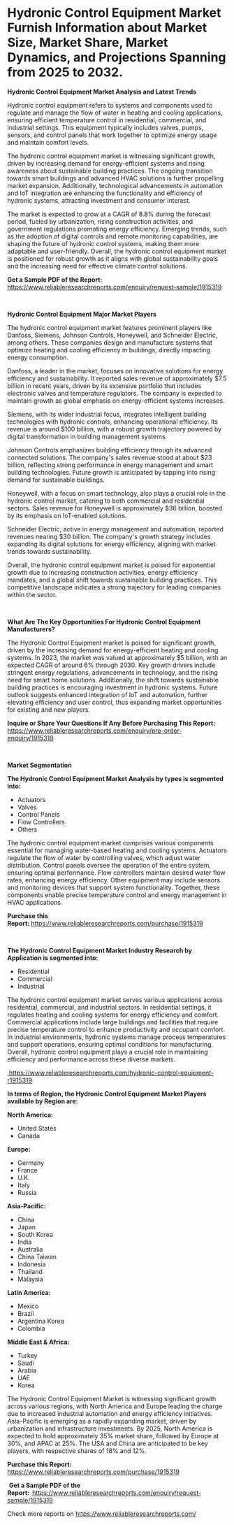 <p><h1>Hydronic Control Equipment Market Furnish Information about Market Size, Market Share, Market Dynamics, and Projections Spanning from 2025 to 2032.</h1></p><p><strong>Hydronic Control Equipment Market Analysis and Latest Trends</strong></p>
<p><p>Hydronic control equipment refers to systems and components used to regulate and manage the flow of water in heating and cooling applications, ensuring efficient temperature control in residential, commercial, and industrial settings. This equipment typically includes valves, pumps, sensors, and control panels that work together to optimize energy usage and maintain comfort levels.</p><p>The hydronic control equipment market is witnessing significant growth, driven by increasing demand for energy-efficient systems and rising awareness about sustainable building practices. The ongoing transition towards smart buildings and advanced HVAC solutions is further propelling market expansion. Additionally, technological advancements in automation and IoT integration are enhancing the functionality and efficiency of hydronic systems, attracting investment and consumer interest.</p><p>The market is expected to grow at a CAGR of 8.8% during the forecast period, fueled by urbanization, rising construction activities, and government regulations promoting energy efficiency. Emerging trends, such as the adoption of digital controls and remote monitoring capabilities, are shaping the future of hydronic control systems, making them more adaptable and user-friendly. Overall, the hydronic control equipment market is positioned for robust growth as it aligns with global sustainability goals and the increasing need for effective climate control solutions.</p></p>
<p><strong>Get a Sample PDF of the Report:&nbsp;</strong> <a href="https://www.reliableresearchreports.com/enquiry/request-sample/1915319?utm_campaign=2303&utm_medium=2&utm_source=Github&utm_content=ia&utm_term=01032025&utm_id=hydronic-control-equipment">https://www.reliableresearchreports.com/enquiry/request-sample/1915319</a></p>
<p>&nbsp;</p>
<p><strong>Hydronic Control Equipment Major Market Players</strong></p>
<p><p>The hydronic control equipment market features prominent players like Danfoss, Siemens, Johnson Controls, Honeywell, and Schneider Electric, among others. These companies design and manufacture systems that optimize heating and cooling efficiency in buildings, directly impacting energy consumption.</p><p>Danfoss, a leader in the market, focuses on innovative solutions for energy efficiency and sustainability. It reported sales revenue of approximately $7.5 billion in recent years, driven by its extensive portfolio that includes electronic valves and temperature regulators. The company is expected to maintain growth as global emphasis on energy-efficient systems increases.</p><p>Siemens, with its wider industrial focus, integrates intelligent building technologies with hydronic controls, enhancing operational efficiency. Its revenue is around $100 billion, with a robust growth trajectory powered by digital transformation in building management systems.</p><p>Johnson Controls emphasizes building efficiency through its advanced connected solutions. The company's sales revenue stood at about $23 billion, reflecting strong performance in energy management and smart building technologies. Future growth is anticipated by tapping into rising demand for sustainable buildings.</p><p>Honeywell, with a focus on smart technology, also plays a crucial role in the hydronic control market, catering to both commercial and residential sectors. Sales revenue for Honeywell is approximately $36 billion, boosted by its emphasis on IoT-enabled solutions.</p><p>Schneider Electric, active in energy management and automation, reported revenues nearing $30 billion. The company's growth strategy includes expanding its digital solutions for energy efficiency, aligning with market trends towards sustainability.</p><p>Overall, the hydronic control equipment market is poised for exponential growth due to increasing construction activities, energy efficiency mandates, and a global shift towards sustainable building practices. This competitive landscape indicates a strong trajectory for leading companies within the sector.</p></p>
<p>&nbsp;</p>
<p><strong>What Are The Key Opportunities For Hydronic Control Equipment Manufacturers?</strong></p>
<p><p>The Hydronic Control Equipment market is poised for significant growth, driven by the increasing demand for energy-efficient heating and cooling systems. In 2023, the market was valued at approximately $5 billion, with an expected CAGR of around 6% through 2030. Key growth drivers include stringent energy regulations, advancements in technology, and the rising need for smart home solutions. Additionally, the shift towards sustainable building practices is encouraging investment in hydronic systems. Future outlook suggests enhanced integration of IoT and automation, further elevating efficiency and user control, thus expanding market opportunities for existing and new players.</p></p>
<p><strong>Inquire or Share Your Questions If Any Before Purchasing This Report:</strong> <a href="https://www.reliableresearchreports.com/enquiry/pre-order-enquiry/1915319?utm_campaign=2303&utm_medium=2&utm_source=Github&utm_content=ia&utm_term=01032025&utm_id=hydronic-control-equipment">https://www.reliableresearchreports.com/enquiry/pre-order-enquiry/1915319</a></p>
<p>&nbsp;</p>
<p><strong>Market Segmentation</strong></p>
<p><strong>The Hydronic Control Equipment Market Analysis by types is segmented into:</strong></p>
<p><ul><li>Actuators</li><li>Valves</li><li>Control Panels</li><li>Flow Controllers</li><li>Others</li></ul></p>
<p><p>The hydronic control equipment market comprises various components essential for managing water-based heating and cooling systems. Actuators regulate the flow of water by controlling valves, which adjust water distribution. Control panels oversee the operation of the entire system, ensuring optimal performance. Flow controllers maintain desired water flow rates, enhancing energy efficiency. Other equipment may include sensors and monitoring devices that support system functionality. Together, these components enable precise temperature control and energy management in HVAC applications.</p></p>
<p><strong>Purchase this Report:&nbsp;</strong><a href="https://www.reliableresearchreports.com/purchase/1915319?utm_campaign=2303&utm_medium=2&utm_source=Github&utm_content=ia&utm_term=01032025&utm_id=hydronic-control-equipment">https://www.reliableresearchreports.com/purchase/1915319</a></p>
<p>&nbsp;</p>
<p><strong>The Hydronic Control Equipment Market Industry Research by Application is segmented into:</strong></p>
<p><ul><li>Residential</li><li>Commercial</li><li>Industrial</li></ul></p>
<p><p>The hydronic control equipment market serves various applications across residential, commercial, and industrial sectors. In residential settings, it regulates heating and cooling systems for energy efficiency and comfort. Commercial applications include large buildings and facilities that require precise temperature control to enhance productivity and occupant comfort. In industrial environments, hydronic systems manage process temperatures and support operations, ensuring optimal conditions for manufacturing. Overall, hydronic control equipment plays a crucial role in maintaining efficiency and performance across these diverse markets.</p></p>
<p><a href="https://www.reliableresearchreports.com/hydronic-control-equipment-r1915319?utm_campaign=2303&utm_medium=2&utm_source=Github&utm_content=ia&utm_term=01032025&utm_id=hydronic-control-equipment">&nbsp;https://www.reliableresearchreports.com/hydronic-control-equipment-r1915319</a></p>
<p><strong>In terms of Region, the Hydronic Control Equipment Market Players available by Region are:</strong></p>
<p>
    <p> <strong> North America: </strong>
        <ul>
            <li>United States</li>
            <li>Canada</li>
        </ul>
        </p> 
    <p> <strong> Europe: </strong>
        <ul>
            <li>Germany</li>
            <li>France</li>
            <li>U.K.</li>
            <li>Italy</li>
            <li>Russia</li>
        </ul>
        </p> 
    <p> <strong> Asia-Pacific: </strong>
        <ul>
            <li>China</li>
            <li>Japan</li>
            <li>South Korea</li>
            <li>India</li>
            <li>Australia</li>
            <li>China Taiwan</li>
            <li>Indonesia</li>
            <li>Thailand</li>
            <li>Malaysia</li>
        </ul>
        </p> 
    <p> <strong> Latin America: </strong>
        <ul>
            <li>Mexico</li>
            <li>Brazil</li>
            <li>Argentina Korea</li>
            <li>Colombia</li>
        </ul>
        </p> 
    <p> <strong> Middle East & Africa: </strong>
        <ul>
            <li>Turkey</li>
            <li>Saudi</li>
            <li>Arabia</li>
            <li>UAE</li>
            <li>Korea</li>
        </ul>
    </p>
    </p>
<p><p>The Hydronic Control Equipment Market is witnessing significant growth across various regions, with North America and Europe leading the charge due to increased industrial automation and energy efficiency initiatives. Asia-Pacific is emerging as a rapidly expanding market, driven by urbanization and infrastructure investments. By 2025, North America is expected to hold approximately 35% market share, followed by Europe at 30%, and APAC at 25%. The USA and China are anticipated to be key players, with respective shares of 18% and 12%.</p></p>
<p><strong>Purchase this Report: </strong><a href="https://www.reliableresearchreports.com/purchase/1915319?utm_campaign=2303&utm_medium=2&utm_source=Github&utm_content=ia&utm_term=01032025&utm_id=hydronic-control-equipment">https://www.reliableresearchreports.com/purchase/1915319</a></p>
<p>&nbsp;<strong>Get a Sample PDF of the Report:&nbsp;&nbsp;</strong><a href="https://www.reliableresearchreports.com/enquiry/request-sample/1915319?utm_campaign=2303&utm_medium=2&utm_source=Github&utm_content=ia&utm_term=01032025&utm_id=hydronic-control-equipment">https://www.reliableresearchreports.com/enquiry/request-sample/1915319</a></p>
<p><strong></strong></p>
<p>Check more reports on <a href="https://www.reliableresearchreports.com/?utm_campaign=2303&utm_medium=2&utm_source=Github&utm_content=ia&utm_term=01032025&utm_id=hydronic-control-equipment">https://www.reliableresearchreports.com/</a></p>